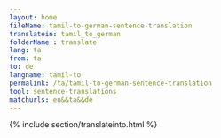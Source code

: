 ```yaml
---
layout: home
fileName: tamil-to-german-sentence-translation
translatein: tamil_to_german
folderName : translate
lang: ta
from: ta
to: de
langname: tamil-to
permalink: /ta/tamil-to-german-sentence-translation
tool: sentence-translations
matchurls: en&&ta&&de
---
```

{% include section/translateinto.html %}
